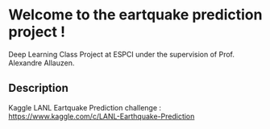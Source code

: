 # Welcome to the eartquake prediction project !

Deep Learning Class Project at ESPCI under the supervision of Prof. Alexandre Allauzen.

## Description

Kaggle LANL Eartquake Prediction challenge : https://www.kaggle.com/c/LANL-Earthquake-Prediction

